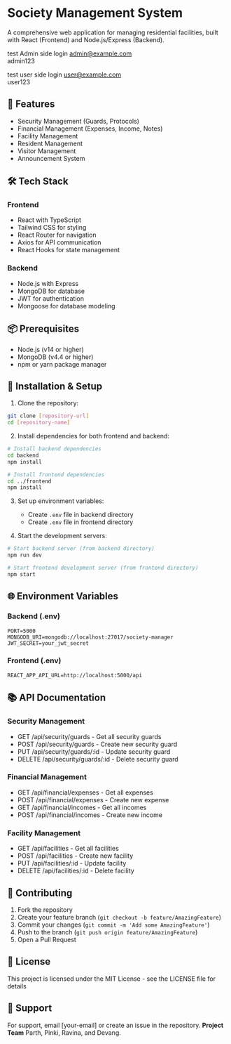 # Society Management System

A comprehensive web application for managing residential facilities, built with React (Frontend) and Node.js/Express (Backend).


test Admin side login 
admin@example.com   
admin123

 test user side login 
user@example.com   
user123  

## 🚀 Features

- Security Management (Guards, Protocols)
- Financial Management (Expenses, Income, Notes)
- Facility Management
- Resident Management
- Visitor Management
- Announcement System

## 🛠️ Tech Stack

### Frontend
- React with TypeScript
- Tailwind CSS for styling
- React Router for navigation
- Axios for API communication
- React Hooks for state management

### Backend
- Node.js with Express
- MongoDB for database
- JWT for authentication
- Mongoose for database modeling

## 📦 Prerequisites

- Node.js (v14 or higher)
- MongoDB (v4.4 or higher)
- npm or yarn package manager

## 🔧 Installation & Setup

1. Clone the repository:
```bash
git clone [repository-url]
cd [repository-name]
```

2. Install dependencies for both frontend and backend:
```bash
# Install backend dependencies
cd backend
npm install

# Install frontend dependencies
cd ../frontend
npm install
```

3. Set up environment variables:
   - Create `.env` file in backend directory
   - Create `.env` file in frontend directory

4. Start the development servers:
```bash
# Start backend server (from backend directory)
npm run dev

# Start frontend development server (from frontend directory)
npm start
```

## 🌐 Environment Variables

### Backend (.env)
```
PORT=5000
MONGODB_URI=mongodb://localhost:27017/society-manager
JWT_SECRET=your_jwt_secret
```

### Frontend (.env)
```
REACT_APP_API_URL=http://localhost:5000/api
```

## 📚 API Documentation

### Security Management
- GET /api/security/guards - Get all security guards
- POST /api/security/guards - Create new security guard
- PUT /api/security/guards/:id - Update security guard
- DELETE /api/security/guards/:id - Delete security guard

### Financial Management
- GET /api/financial/expenses - Get all expenses
- POST /api/financial/expenses - Create new expense
- GET /api/financial/incomes - Get all incomes
- POST /api/financial/incomes - Create new income

### Facility Management
- GET /api/facilities - Get all facilities
- POST /api/facilities - Create new facility
- PUT /api/facilities/:id - Update facility
- DELETE /api/facilities/:id - Delete facility

## 👥 Contributing

1. Fork the repository
2. Create your feature branch (`git checkout -b feature/AmazingFeature`)
3. Commit your changes (`git commit -m 'Add some AmazingFeature'`)
4. Push to the branch (`git push origin feature/AmazingFeature`)
5. Open a Pull Request

## 📄 License

This project is licensed under the MIT License - see the LICENSE file for details

## 🤝 Support

For support, email [your-email] or create an issue in the repository.
**Project Team**
Parth, Pinki, Ravina, and Devang.
